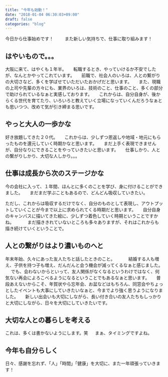 ```yaml
---
title: "今年も始動！"
date: "2018-01-04 06:30:03+09:00"
draft: false
categories: "blog"
---
```

今日から仕事始めです！
　　
また新しい気持ちで、仕事に取り組みます！
　
<h2>はやいもので。。。</h2>

大阪に来て、はやくも１年半。
　
転職するとき、やっていけるか不安でしたが、なんとかやってこれています。
　
前職で、社会人のいろは、人との繋がりの大切さなど、多くを学ばせていただいたおかげだと思います。
　
また、現職の上司や先輩の方々にも、業界のいろは、技術のこと、仕事のこと、多くの部分で助けられているなぁと実感しております。
　
これからは、自分自身が、後からくる世代を育てたり、いろいろと教えていく立場になっていくんだろうなぁとも思いつつ、改めて気が引き締まる思いです。
　
<h2>やっと大人の一歩かな</h2>

好き放題してきた２０代。
　
これからは、少しずつ恩返しや地域・地元にもらったものを還元していく時期かなと思います。
　
まだ上手く表現できませんが、自分なりにできることをやっていきたいと思います。
　
仕事しかり、人との繋がりしかり、大切な人しかり。。。　　
　
<h2>仕事は成長から次のステージかな</h2>

今の会社に入って、１年間、ほんとに多くのことを学び、身に付けることができました。
　
まだまだ学ぶこともあるので、どんどん吸収していきたい。　　

ただし、これからは吸収するだけでなく、自分のものとして表現し、アウトプットしていくことが今まで以上に求められてくる時期だと思います。
　
自分自身のキャンバスに描いてきた絵に、少しずつ着色していく時期ということですかね。　　
　
まだ描ききれていないところも多々ありますが、それはこれからも描き続けていくということで。　　
　

<h2>人との繋がりはより濃いものへと</h2>

年末年始、久々にあった友人たちと話したときのこと。　　
　
結婚する人も増え、子供を持つ子も増え、だんだんと会う機会が減ってくるなぁと感じました。
　
でも、会わないからといって、友人関係がなくなるというわけではなく、何気ない再会によろこべるようになるということでもあるなぁと思います。
　
普段あえないからこそ、年賀状やら忘年会、お盆などはもちろん、同窓会やちょっとしたイベントも大事にしていきたいなぁと、今までより強く思うようになりました。
　
新しい出会いも大切にしながら、長い付き合いの友人たちもしっかりと大切にしながら、日々を大切にしていきたいです。 
　　

<h2>大切な人との暮らしを考える</h2>

これは、多くは書かないようにします。笑
　
まぁ、タイミングですよね。
　　

<h2>今年も自分らしく</h2>

日々、感謝を忘れず、「人」「時間」「健康」を大切に、また一年頑張っていきます！